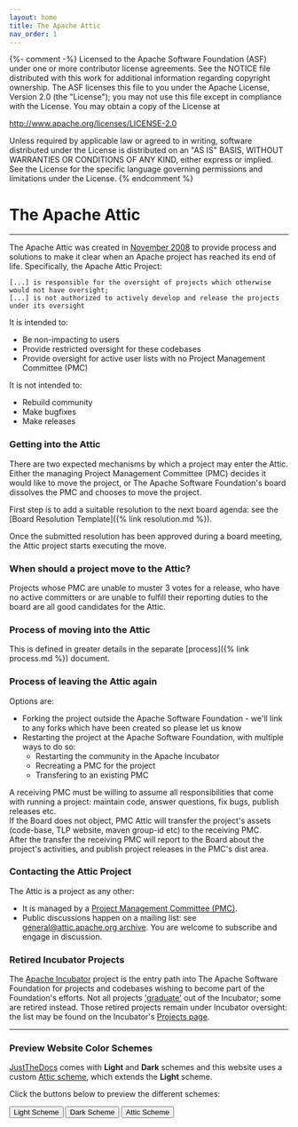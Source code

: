 ```yaml
---
layout: home
title: The Apache Attic
nav_order: 1
---
```

{%- comment -%}
Licensed to the Apache Software Foundation (ASF) under one or more
contributor license agreements.  See the NOTICE file distributed with
this work for additional information regarding copyright ownership.
The ASF licenses this file to you under the Apache License, Version 2.0
(the "License"); you may not use this file except in compliance with
the License.  You may obtain a copy of the License at

http://www.apache.org/licenses/LICENSE-2.0

Unless required by applicable law or agreed to in writing, software
distributed under the License is distributed on an "AS IS" BASIS,
WITHOUT WARRANTIES OR CONDITIONS OF ANY KIND, either express or implied.
See the License for the specific language governing permissions and
limitations under the License.
{% endcomment %}

# The Apache Attic
***

The Apache Attic was created in
[November 2008](https://www.apache.org/foundation/records/minutes/2008/board_minutes_2008_11_19.txt)
to provide process and solutions to make it clear when an Apache project has reached its
end of life. Specifically, the Apache Attic Project:


```
[...] is responsible for the oversight of projects which otherwise would not have oversight;
[...] is not authorized to actively develop and release the projects under its oversight
```

It is intended to:
  - Be non-impacting to users
  - Provide restricted oversight for these codebases
  - Provide oversight for active user lists with no Project Management Committee (PMC)
  
It is not intended to:
  - Rebuild community
  - Make bugfixes
  - Make releases

### Getting into the Attic
There are two expected mechanisms by which a project may enter the Attic. Either the managing
Project Management Committee (PMC) decides it would like to move the project, or The
Apache Software Foundation's board dissolves the PMC and chooses to move the project.

First step is to add a suitable resolution to the next board agenda: see the
[Board Resolution Template]({% link resolution.md %}).

Once the submitted resolution has been approved during a board meeting, the Attic project starts
executing the move.

### When should a project move to the Attic?
Projects whose PMC are unable to muster 3 votes for a release, who have no active committers or
are unable to fulfill their reporting duties to the board are all good candidates for the Attic.

### Process of moving into the Attic
This is defined in greater details in the separate [process]({% link process.md %}) document.

### Process of leaving the Attic again

Options are:
  - Forking the project outside the Apache Software Foundation - we'll link to any forks which
    have been created so please let us know
  - Restarting the project at the Apache Software Foundation, with multiple ways to do so:
    - Restarting the community in the Apache Incubator
    - Recreating a PMC for the project
    - Transfering to an existing PMC

A receiving PMC must be willing to assume all responsibilities that come
with running a project: maintain code, answer questions, fix bugs,
publish releases etc.\
If the Board does not object, PMC Attic will transfer the project's
assets (code-base, TLP website, maven group-id etc) to the receiving PMC.\
After the transfer the receiving PMC will report to the Board about the
project's activities, and publish project releases in the PMC's dist area.

### Contacting the Attic Project

The Attic is a project as any other:

  - It is managed by a [Project Management Committee (PMC)](https://projects.apache.org/committee.html?attic).
  - Public discussions happen on a mailing list: see
     [general@attic.apache.org archive](https://lists.apache.org/list.html?general@attic.apache.org).
    You are welcome to subscribe and engage in discussion.
    
### Retired Incubator Projects
The [Apache Incubator](https://incubator.apache.org/) project is the entry path into
The Apache Software Foundation for projects and codebases wishing to become part of
the Foundation's efforts. 
Not all projects ['graduate'](https://incubator.apache.org/cookbook/#graduation_vote)
out of the Incubator; some are retired instead. Those retired projects remain under Incubator
oversight: the list may be found on the Incubator's
[Projects page](https://incubator.apache.org/projects/index.html#retired).

***
### Preview Website Color Schemes

[JustTheDocs](https://just-the-docs.github.io/just-the-docs/docs/configuration/#color-scheme)
comes with **Light** and **Dark** schemes and this website uses a custom
[Attic scheme]({{site.repo}}/blob/main/_sass/color_schemes/attic.scss),
which extends the **Light** scheme.

Click the buttons below to preview the different schemes:

<button class="btn js-toggle-light-mode">Light Scheme</button>
<button class="btn js-toggle-dark-mode">Dark Scheme</button>
<button class="btn js-toggle-attic-mode">Attic Scheme</button>

<script>
const toggleDarkMode = document.querySelector('.js-toggle-dark-mode');
jtd.addEvent(toggleDarkMode, 'click', function(){
  jtd.setTheme('dark');
});
const toggleLightMode = document.querySelector('.js-toggle-light-mode');
jtd.addEvent(toggleLightMode, 'click', function(){
  jtd.setTheme('light');
});
const toggleAtticMode = document.querySelector('.js-toggle-attic-mode');
jtd.addEvent(toggleAtticMode, 'click', function(){
  jtd.setTheme('attic');
});
</script>
